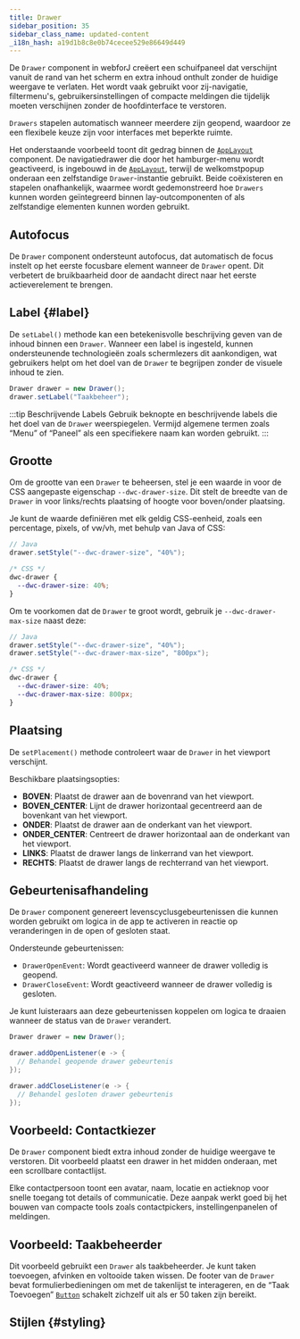 ```yaml
---
title: Drawer
sidebar_position: 35
sidebar_class_name: updated-content
_i18n_hash: a19d1b8c8e0b74cecee529e86649d449
---
```

<DocChip chip="shadow" />
<DocChip chip="name" label="dwc-drawer" />
<DocChip chip='since' label='24.00' />
<JavadocLink type="drawer" location="com/webforj/component/drawer/Drawer" top='true'/>

De `Drawer` component in webforJ creëert een schuifpaneel dat verschijnt vanuit de rand van het scherm en extra inhoud onthult zonder de huidige weergave te verlaten. Het wordt vaak gebruikt voor zij-navigatie, filtermenu's, gebruikersinstellingen of compacte meldingen die tijdelijk moeten verschijnen zonder de hoofdinterface te verstoren.

`Drawers` stapelen automatisch wanneer meerdere zijn geopend, waardoor ze een flexibele keuze zijn voor interfaces met beperkte ruimte.

Het onderstaande voorbeeld toont dit gedrag binnen de [`AppLayout`](../components/app-layout) component. De navigatiedrawer die door het hamburger-menu wordt geactiveerd, is ingebouwd in de [`AppLayout`](../components/app-layout), terwijl de welkomstpopup onderaan een zelfstandige `Drawer`-instantie gebruikt. Beide coëxisteren en stapelen onafhankelijk, waarmee wordt gedemonstreerd hoe `Drawers` kunnen worden geïntegreerd binnen lay-outcomponenten of als zelfstandige elementen kunnen worden gebruikt.

<AppLayoutViewer path='/webforj/drawerwelcome?' mobile='true'
javaE='https://raw.githubusercontent.com/webforj/webforj-documentation/refs/heads/main/src/main/java/com/webforj/samples/views/drawer/DrawerWelcomeView.java'
cssURL='/css/drawer/drawerWelcome.css'
/>

## Autofocus

De `Drawer` component ondersteunt autofocus, dat automatisch de focus instelt op het eerste focusbare element wanneer de `Drawer` opent. Dit verbetert de bruikbaarheid door de aandacht direct naar het eerste actieverelement te brengen.

<ComponentDemo
path='/webforj/drawerautofocus?'
javaE='https://raw.githubusercontent.com/webforj/webforj-documentation/refs/heads/main/src/main/java/com/webforj/samples/views/drawer/DrawerAutoFocusView.java'
height='600px'
/>

<!-- Voorbeeld -->

## Label {#label}

De `setLabel()` methode kan een betekenisvolle beschrijving geven van de inhoud binnen een `Drawer`. Wanneer een label is ingesteld, kunnen ondersteunende technologieën zoals schermlezers dit aankondigen, wat gebruikers helpt om het doel van de `Drawer` te begrijpen zonder de visuele inhoud te zien.

```java
Drawer drawer = new Drawer();
drawer.setLabel("Taakbeheer");
```

:::tip Beschrijvende Labels
Gebruik beknopte en beschrijvende labels die het doel van de `Drawer` weerspiegelen. Vermijd algemene termen zoals “Menu” of “Paneel” als een specifiekere naam kan worden gebruikt.
:::

## Grootte

Om de grootte van een `Drawer` te beheersen, stel je een waarde in voor de CSS aangepaste eigenschap `--dwc-drawer-size`. Dit stelt de breedte van de `Drawer` in voor links/rechts plaatsing of hoogte voor boven/onder plaatsing.

Je kunt de waarde definiëren met elk geldig CSS-eenheid, zoals een percentage, pixels, of vw/vh, met behulp van Java of CSS:

```java
// Java
drawer.setStyle("--dwc-drawer-size", "40%");
```

```css
/* CSS */
dwc-drawer {
  --dwc-drawer-size: 40%;
}
```

Om te voorkomen dat de `Drawer` te groot wordt, gebruik je `--dwc-drawer-max-size` naast deze:

```java
// Java
drawer.setStyle("--dwc-drawer-size", "40%");
drawer.setStyle("--dwc-drawer-max-size", "800px");
```

```css
/* CSS */
dwc-drawer {
  --dwc-drawer-size: 40%;
  --dwc-drawer-max-size: 800px;
}
```

## Plaatsing

De `setPlacement()` methode controleert waar de `Drawer` in het viewport verschijnt.

Beschikbare plaatsingsopties:

<!-- vale off -->
- **BOVEN**: Plaatst de drawer aan de bovenrand van het viewport.
- **BOVEN_CENTER**: Lijnt de drawer horizontaal gecentreerd aan de bovenkant van het viewport.
- **ONDER**: Plaatst de drawer aan de onderkant van het viewport.
- **ONDER_CENTER**: Centreert de drawer horizontaal aan de onderkant van het viewport.
- **LINKS**: Plaatst de drawer langs de linkerrand van het viewport.
- **RECHTS**: Plaatst de drawer langs de rechterrand van het viewport.
<!-- vale on -->

<ComponentDemo
path='/webforj/drawerplacement?'
javaE='https://raw.githubusercontent.com/webforj/webforj-documentation/refs/heads/main/src/main/java/com/webforj/samples/views/drawer/DrawerPlacementView.java'
height='600px'
/>

## Gebeurtenisafhandeling

De `Drawer` component genereert levenscyclusgebeurtenissen die kunnen worden gebruikt om logica in de app te activeren in reactie op veranderingen in de open of gesloten staat.

Ondersteunde gebeurtenissen:

- `DrawerOpenEvent`: Wordt geactiveerd wanneer de drawer volledig is geopend.
- `DrawerCloseEvent`: Wordt geactiveerd wanneer de drawer volledig is gesloten.

Je kunt luisteraars aan deze gebeurtenissen koppelen om logica te draaien wanneer de status van de `Drawer` verandert.

```java
Drawer drawer = new Drawer();

drawer.addOpenListener(e -> {
  // Behandel geopende drawer gebeurtenis
});

drawer.addCloseListener(e -> {
  // Behandel gesloten drawer gebeurtenis
});
```

## Voorbeeld: Contactkiezer

De `Drawer` component biedt extra inhoud zonder de huidige weergave te verstoren. Dit voorbeeld plaatst een drawer in het midden onderaan, met een scrollbare contactlijst.

Elke contactpersoon toont een avatar, naam, locatie en actieknop voor snelle toegang tot details of communicatie. Deze aanpak werkt goed bij het bouwen van compacte tools zoals contactpickers, instellingenpanelen of meldingen.

<ComponentDemo
path='/webforj/drawercontact?'
javaE='https://raw.githubusercontent.com/webforj/webforj-documentation/refs/heads/main/src/main/java/com/webforj/samples/views/drawer/DrawerContactView.java'
cssURL='https://raw.githubusercontent.com/webforj/webforj-documentation/main/src/main/resources/css/drawer/drawerContact.css'
height='600px'
/>

## Voorbeeld: Taakbeheerder

Dit voorbeeld gebruikt een `Drawer` als taakbeheerder. Je kunt taken toevoegen, afvinken en voltooide taken wissen. De footer van de `Drawer` bevat formulierbedieningen om met de takenlijst te interageren, en de “Taak Toevoegen” [`Button`](../components/button) schakelt zichzelf uit als er 50 taken zijn bereikt.

<ComponentDemo
path='/webforj/drawertask?'
javaE='https://raw.githubusercontent.com/webforj/webforj-documentation/refs/heads/main/src/main/java/com/webforj/samples/views/drawer/DrawerTaskView.java'
height='600px'
/>

## Stijlen {#styling}

<TableBuilder name="Drawer" />
